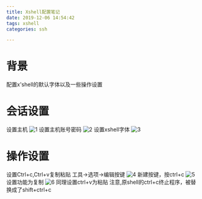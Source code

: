 ```yaml
---
title: Xshell配置笔记
date: 2019-12-06 14:54:42
tags: xshell
categories: ssh

---
```


# 背景
配置x'shell的默认字体以及一些操作设置
# 会话设置
设置主机
![1](https://cdn.jsdelivr.net/gh/cursorhu/blog-images-on-picgo@master/images/202212061457347.png)
设置主机账号密码
![2](https://cdn.jsdelivr.net/gh/cursorhu/blog-images-on-picgo@master/images/202212061457719.png)
设置xshell字体
![3](https://cdn.jsdelivr.net/gh/cursorhu/blog-images-on-picgo@master/images/202212061457495.png)

# 操作设置
设置Ctrl+c,Ctrl+v复制粘贴
工具->选项->编辑按键
![4](https://cdn.jsdelivr.net/gh/cursorhu/blog-images-on-picgo@master/images/202212061457000.png)
新建按键，按ctrl+c
![5](https://cdn.jsdelivr.net/gh/cursorhu/blog-images-on-picgo@master/images/202212061458030.png)
设置功能为复制
![6](https://cdn.jsdelivr.net/gh/cursorhu/blog-images-on-picgo@master/images/202212061458880.png)
同理设置ctrl+v为粘贴
注意,原shell的ctrl+c终止程序，被替换成了shift+ctrl+c
